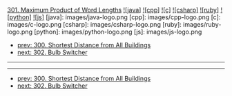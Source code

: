 [301. Maximum Product of Word Lengths](https://leetcode.com/problems/maximum-product-of-word-lengths/)
[![java]](https://github.com/leetcode-study-group/leetcode-java-solutions/blob/master/301-maximum-product-of-word-lengths.md)
[![cpp]](https://github.com/leetcode-study-group/leetcode-cpp-solutions/blob/master/301-maximum-product-of-word-lengths.md)
[![c]](https://github.com/leetcode-study-group/leetcode-c-solutions/blob/master/301-maximum-product-of-word-lengths.md)
[![csharp]](https://github.com/leetcode-study-group/leetcode-csharp-solutions/blob/master/301-maximum-product-of-word-lengths.md)
[![ruby]](https://github.com/leetcode-study-group/leetcode-ruby-solutions/blob/master/301-maximum-product-of-word-lengths.md)
[![python]](https://github.com/leetcode-study-group/leetcode-python-solutions/blob/master/301-maximum-product-of-word-lengths.md)
[![js]](https://github.com/leetcode-study-group/leetcode-js-solutions/blob/master/301-maximum-product-of-word-lengths.md)
[java]: images/java-logo.png
[cpp]: images/cpp-logo.png
[c]: images/c-logo.png
[csharp]: images/csharp-logo.png
[ruby]: images/ruby-logo.png
[python]: images/python-logo.png
[js]: images/js-logo.png

- [prev: 300. Shortest Distance from All Buildings](300-shortest-distance-from-all-buildings.md)
- [next: 302. Bulb Switcher](302-bulb-switcher.md)

---


---

- [prev: 300. Shortest Distance from All Buildings](300-shortest-distance-from-all-buildings.md)
- [next: 302. Bulb Switcher](302-bulb-switcher.md)
